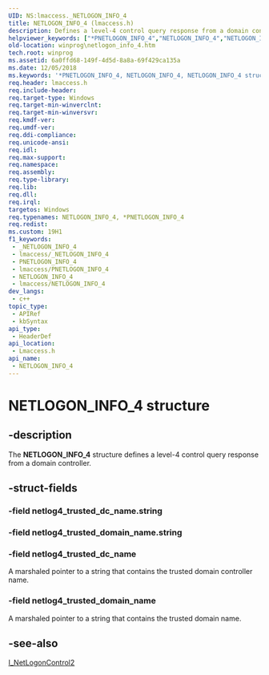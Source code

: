 ```yaml
---
UID: NS:lmaccess._NETLOGON_INFO_4
title: NETLOGON_INFO_4 (lmaccess.h)
description: Defines a level-4 control query response from a domain controller.
helpviewer_keywords: ["*PNETLOGON_INFO_4","NETLOGON_INFO_4","NETLOGON_INFO_4 structure [Windows API]","PNETLOGON_INFO_4","PNETLOGON_INFO_4 structure pointer [Windows API]","lmaccess/NETLOGON_INFO_4","lmaccess/PNETLOGON_INFO_4","winprog.netlogon_info_4"]
old-location: winprog\netlogon_info_4.htm
tech.root: winprog
ms.assetid: 6a0ffd68-149f-4d5d-8a8a-69f429ca135a
ms.date: 12/05/2018
ms.keywords: '*PNETLOGON_INFO_4, NETLOGON_INFO_4, NETLOGON_INFO_4 structure [Windows API], PNETLOGON_INFO_4, PNETLOGON_INFO_4 structure pointer [Windows API], lmaccess/NETLOGON_INFO_4, lmaccess/PNETLOGON_INFO_4, winprog.netlogon_info_4'
req.header: lmaccess.h
req.include-header: 
req.target-type: Windows
req.target-min-winverclnt: 
req.target-min-winversvr: 
req.kmdf-ver: 
req.umdf-ver: 
req.ddi-compliance: 
req.unicode-ansi: 
req.idl: 
req.max-support: 
req.namespace: 
req.assembly: 
req.type-library: 
req.lib: 
req.dll: 
req.irql: 
targetos: Windows
req.typenames: NETLOGON_INFO_4, *PNETLOGON_INFO_4
req.redist: 
ms.custom: 19H1
f1_keywords:
 - _NETLOGON_INFO_4
 - lmaccess/_NETLOGON_INFO_4
 - PNETLOGON_INFO_4
 - lmaccess/PNETLOGON_INFO_4
 - NETLOGON_INFO_4
 - lmaccess/NETLOGON_INFO_4
dev_langs:
 - c++
topic_type:
 - APIRef
 - kbSyntax
api_type:
 - HeaderDef
api_location:
 - Lmaccess.h
api_name:
 - NETLOGON_INFO_4
---
```


# NETLOGON_INFO_4 structure


## -description

The <b>NETLOGON_INFO_4</b> structure defines a level-4 control query response from a domain controller.

## -struct-fields

### -field netlog4_trusted_dc_name.string

### -field netlog4_trusted_domain_name.string

### -field netlog4_trusted_dc_name

A marshaled pointer to a string that contains the trusted domain controller name.

### -field netlog4_trusted_domain_name

A marshaled pointer to a string that contains the trusted domain name.

## -see-also

<a href="https://docs.microsoft.com/windows/desktop/api/lmaccess/nf-lmaccess-i_netlogoncontrol2">I_NetLogonControl2</a>

